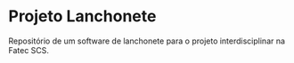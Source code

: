 # Projeto Lanchonete
Repositório de um software de lanchonete para o projeto interdisciplinar na Fatec SCS.
